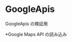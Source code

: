 # GoogleApis
GoogleApis の検証用


*Google Maps API の読み込み
 <script type="text/javascript"
      src="http://maps.googleapis.com/maps/api/js?key=YOUR_API_KEY&sensor=SET_TO_TRUE_OR_FALSE">
    </script>
